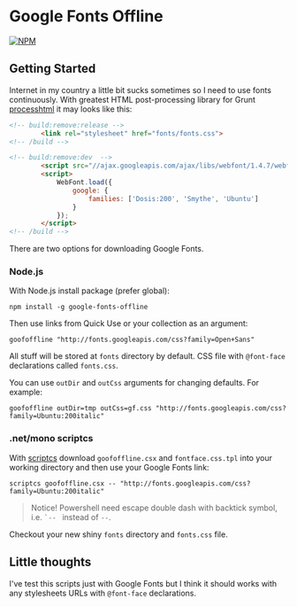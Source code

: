 # Google Fonts Offline

[![NPM](https://nodei.co/npm/google-fonts-offline.png?mini=true)](https://nodei.co/npm/google-fonts-offline/)

## Getting Started

Internet in my country a little bit sucks sometimes so I need to use fonts continuously. With greatest HTML post-processing library for Grunt [processhtml](https://github.com/dciccale/grunt-processhtml) it may looks like this:

```html
<!-- build:remove:release -->
        <link rel="stylesheet" href="fonts/fonts.css">
<!-- /build -->

<!-- build:remove:dev  -->
        <script src="//ajax.googleapis.com/ajax/libs/webfont/1.4.7/webfont.js"></script>
        <script>
            WebFont.load({
                google: {
                    families: ['Dosis:200', 'Smythe', 'Ubuntu']
                }
            });
        </script>
<!-- /build -->
```

There are two options for downloading Google Fonts.

### Node.js

With Node.js install package (prefer global):

```
npm install -g google-fonts-offline
```

Then use links from Quick Use or your collection as an argument:

```
goofoffline "http://fonts.googleapis.com/css?family=Open+Sans"
```

All stuff will be stored at `fonts` directory by default. CSS file with `@font-face` declarations called `fonts.css`.

You can use `outDir` and `outCss` arguments for changing defaults. For example:

```
goofoffline outDir=tmp outCss=gf.css "http://fonts.googleapis.com/css?family=Ubuntu:200italic"
```

### .net/mono scriptcs

With [scriptcs](http://scriptcs.net/) download `goofoffline.csx` and `fontface.css.tpl` into your working directory and then use your Google Fonts link:

```
scriptcs goofoffline.csx -- "http://fonts.googleapis.com/css?family=Ubuntu:200italic"
```

> Notice! Powershell need escape double dash with backtick symbol, i.e. `` `--  `` instead of ` -- `.

Checkout your new shiny `fonts` directory and `fonts.css` file.

## Little thoughts

I've test this scripts just with Google Fonts but I think it should works with any stylesheets URLs with `@font-face` declarations.
